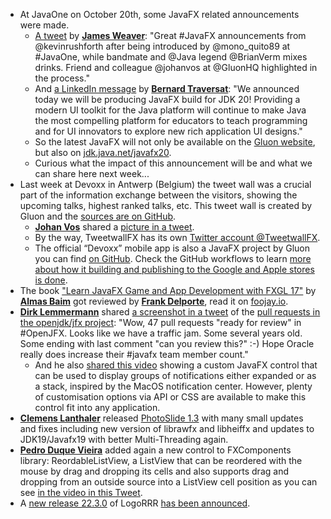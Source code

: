 * At JavaOne on October 20th, some JavaFX related announcements were made.
  * [A tweet](https://twitter.com/JavaFXpert/status/1583174188587589632) by [**James Weaver**](https://twitter.com/JavaFXpert): "Great #JavaFX announcements from @kevinrushforth after being introduced by @mono_quito89 at #JavaOne, while bandmate and @Java legend @BrianVerm mixes drinks. Friend and colleague @johanvos at @GluonHQ highlighted in the process."
  * And [a LinkedIn message](https://twitter.com/JavaFXpert/status/1583174188587589632) by [**Bernard Traversat**](https://twitter.com/BTraTra): "We announced today we will be producing JavaFX build for JDK 20! Providing a modern UI toolkit for the Java platform will continue to make Java the most compelling platform for educators to teach programming and for UI innovators to explore new rich application UI designs."
  * So the latest JavaFX will not only be available on the [Gluon website](https://gluonhq.com/products/javafx/), but also on [jdk.java.net/javafx20](https://jdk.java.net/javafx20/).
  * Curious what the impact of this announcement will be and what we can share here next week...
* Last week at Devoxx in Antwerp (Belgium) the tweet wall was a crucial part of the information exchange between the visitors, showing the upcoming talks, highest ranked talks, etc. This tweet wall is created by Gluon and the [sources are on GitHub](https://github.com/TweetWallFX/TweetwallFX). 
  * [**Johan Vos**](https://twitter.com/johanvos) shared a [picture in a tweet](https://twitter.com/johanvos/status/1580097937270788096).
  * By the way, TweetwallFX has its own [Twitter account @TweetwallFX](https://twitter.com/TweetwallFX).
  * The official “Devoxx” mobile app is also a JavaFX project by Gluon you can find [on GitHub](https://github.com/devoxx/MyDevoxxGluon). Check the GitHub workflows to learn [more about how it building and publishing to the Google and Apple stores is done](https://github.com/devoxx/MyDevoxxGluon/tree/main/.github/workflows).
* The book ["Learn JavaFX Game and App Development with FXGL 17"](https://www.jfx-central.com/books/fxgl17) by [**Almas Baim**](https://twitter.com/AlmasBaim/) got reviewed by [**Frank Delporte**](https://twitter.com/FrankDelporte), read it on [foojay.io](https://foojay.io/today/book-review-learn-javafx-game-and-app-development-with-fxgl-17/).
* [**Dirk Lemmermann**](https://twitter.com/dlemmermann) shared [a screenshot in a tweet](https://twitter.com/dlemmermann/status/1582021109423042562) of the [pull requests in the openjdk/jfx project](https://github.com/openjdk/jfx/pulls?q=is%3Apr+is%3Aopen+label%3Arfr): "Wow, 47 pull requests "ready for review" in #OpenJFX. Looks like we have a traffic jam. Some several years old. Some ending with last comment "can you review this?" :-) Hope Oracle really does increase their #javafx team member count."
  * And he also [shared this video](https://www.youtube.com/watch?v=kwVXO0MdIdk) showing a custom JavaFX control that can be used to display groups of notifications either expanded or as a stack, inspired by the MacOS notification center. However, plenty of customisation options via API or CSS are available to make this control fit into any application.
* [**Clemens Lanthaler**](https://twitter.com/lanthale) released [PhotoSlide 1.3](https://www.jfx-central.com/real_world/photoslide) with many small updates and fixes including new version of librawfx and libheiffx and updates to JDK19/Javafx19 with better Multi-Threading again.
* [**Pedro Duque Vieira**](https://twitter.com/P_Duke) added again a new control to FXComponents library: ReordableListView, a ListView that can be reordered with the mouse by drag and dropping its cells and also supports drag and dropping from an outside source into a ListView cell position as you can see [in the video in this Tweet](https://twitter.com/P_Duke/status/1582732021448978433).
* A [new release 22.3.0](https://github.com/rladstaetter/LogoRRR/releases/tag/22.3.0) of LogoRRR [has been announced](https://twitter.com/logorrr/status/1581654374719557632).